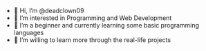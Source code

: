 - 👋 Hi, I’m @deadclown09
- 👀 I’m interested in Programming and Web Development
- 🌱 I’m a beginner and currently learning some basic programming languages
- 💞️ I’m willing to learn more through the real-life projects

<!---
deadclown09/deadclown09 is a ✨ special ✨ repository because its `README.md` (this file) appears on your GitHub profile.
You can click the Preview link to take a look at your changes.
--->
